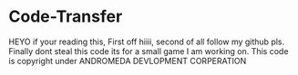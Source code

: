 # Code-Transfer
HEYO if your reading this, First off hiiii, second of all follow my github pls. Finally dont steal this code its for a small game I am working on.
This code is copyright under ANDROMEDA DEVLOPMENT CORPERATION
